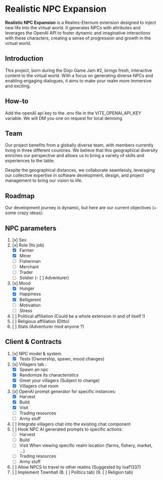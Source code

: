 # Realistic NPC Expansion

**Realistic NPC Expansion** is a Realms-Eternum extension designed to inject new life into the virtual world. It generates NPCs with attributes and leverages the OpenAI API to foster dynamic and imaginative interactions with these characters, creating a sense of progression and growth in the virtual world.

## Introduction

This project, born during the Dojo Game Jam #2, brings fresh, interactive content to the virtual world. With a focus on generating diverse NPCs and enabling engaging dialogues, it aims to make your realm more immersive and exciting.

## How-to

Add the openAI api key to the .env file in the VITE_OPENAI_API_KEY variable. We will DM you one on request for local demoing

## Team

Our project benefits from a globally diverse team, with members currently living in three different countries. We believe that this geographical diversity enriches our perspective and allows us to bring a variety of skills and experiences to the table.

Despite the geographical distances, we collaborate seamlessly, leveraging our collective expertise in software development, design, and project management to bring our vision to life.

## Roadmap

Our development journey is dynamic, but here are our current objectives (+ some crazy ideas):

## NPC parameters

1. [x] Sex
2. [x] Role (Its job)
   - [x] Farmer
   - [x] Miner
   - [ ] Fisherman
   - [ ] Merchant
   - [ ] Trader
   - [ ] Soldier
         (- [ ] Adventurer)
3. [x] Mood
   - [x] Hunger
   - [x] Happiness
   - [x] Belligerent
   - [ ] Motivation
   - [ ] Stress
4. [ ] Political affiliation (Could be a whole extension in and of itself !)
5. [ ] Religious affiliation (Ditto)
6. [ ] Stats (Adventurer mod anyone ?)

## Client & Contracts

1. [x] NPC model & system
   - [x] Tests (Ownership, spawn, mood changes)
2. [x] Villagers tab :
   - [x] Spawn an npc
   - [x] Randomize its characteristics
   - [x] Greet your villagers (Subject to change)
   - [x] Villagers chat room
3. [x] OpenAI prompt generator for specific instances:
   - [x] Harvest
   - [x] Build
   - [x] Visit
   - [ ] Trading resources
   - [ ] Army stuff
4. [ ] Integrate villagers chat into the existing chat component
5. [ ] Hook NPC AI generated prompts to specific actions:
   - [ ] Harvest
   - [ ] Build
   - [ ] Visit When viewing specific realm location (farms, fishery, market, ...)
   - [ ] Trading resources
   - [ ] Army stuff
6. [ ] Allow NPCS to travel to other realms (Suggested by loaf1337)
7. [ ] Implement Townhall
       (8. [ ] Politics tab)
       (9. [ ] Religion tab)
